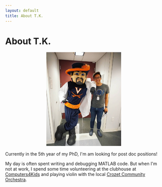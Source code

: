 ```yaml
---
layout: default
title: About T.K.
---
```


# About T.K.

<center><img src="/assets/img/TK_cavman.jpg" width="240" height="300"></center>

Currently in the 5th year of my PhD, I'm am looking for post doc positions!


My day is often spent writing and debugging MATLAB code.
But when I'm not at work, I spend some time volunteering at the clubhouse at [Computers4Kids](https://computers4kids.net/) and playing violin with the local [Crozet Community Orchestra](https://crozetcommunityorchestra.org/).

